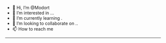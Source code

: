 - 👋 Hi, I’m @Modort
- 👀 I’m interested in ...
- 🌱 I’m currently learning .
- 💞️ I’m looking to collaborate on ..
- 📫 How to reach me 
-----------------------------
